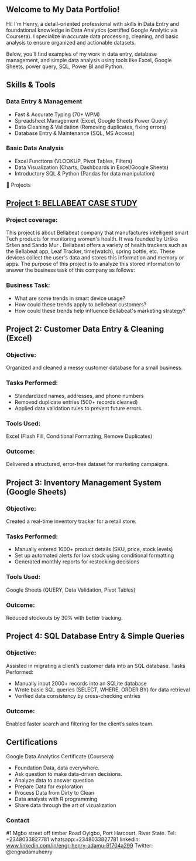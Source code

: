 ## Welcome to My Data Portfolio! 
Hi! I'm Henry, a detail-oriented professional with skills in Data Entry and foundational knowledge in Data Analytics (certified Google Analytic via Coursera). I specialize in accurate data processing, cleaning, and basic analysis to ensure organized and actionable datasets.

Below, you'll find examples of my work in data entry, database management, and simple data analysis using tools like Excel, Google Sheets, power query, SQL, Power BI and Python.

## Skills & Tools
### Data Entry & Management
* Fast & Accurate Typing (70+ WPM) 
* Spreadsheet Management (Excel, Google Sheets Power Query) 
* Data Cleaning & Validation (Removing duplicates, fixing errors) 
* Database Entry & Maintenance (SQL, MS Access)

### Basic Data Analysis 
* Excel Functions (VLOOKUP, Pivot Tables, Filters) 
* Data Visualization (Charts, Dashboards in Excel/Google Sheets) 
* Introductory SQL & Python (Pandas for data manipulation)

📂 Projects

## [Project 1: BELLABEAT CASE STUDY](https://github.com/adamuhenry/Bellabeat-capstone-project)
###  Project coverage:
This project is about Bellabeat company that manufactures intelligent smart Tech products for monitoring women's health. It was founded by Urška Sršen and Sando Mur . 
Bellabeat offers a variety  of health trackers such as the Bellabeat app, Leaf Tracker, time(watch), spring bottle, etc. 
These devices collect the user's data and stores this information and memory or apps. 
The purpose of this project is to analyze this stored information to answer the business task of this company as follows:

### Business Task:
  * What are some trends in smart device usage?
  * How could these trends apply to bellebeat customers?
  * How could these trends help influence Bellabeat's marketing strategy?

## Project 2: Customer Data Entry & Cleaning (Excel)
### Objective: 
Organized and cleaned a messy customer database for a small business. 
### Tasks Performed:
* Standardized names, addresses, and phone numbers
* Removed duplicate entries (500+ records cleaned)
* Applied data validation rules to prevent future errors.
  
### Tools Used: 
Excel (Flash Fill, Conditional Formatting, Remove Duplicates)
### Outcome: 
Delivered a structured, error-free dataset for marketing campaigns.

## Project 3: Inventory Management System (Google Sheets) 
### Objective: 
Created a real-time inventory tracker for a retail store. 
### Tasks Performed:
* Manually entered 1000+ product details (SKU, price, stock levels)
* Set up automated alerts for low stock using conditional formatting
* Generated monthly reports for restocking decisions
### Tools Used: 
Google Sheets (QUERY, Data Validation, Pivot Tables) 
### Outcome: 
Reduced stockouts by 30% with better tracking.

## Project 4: SQL Database Entry & Simple Queries
### Objective: 
Assisted in migrating a client’s customer data into an SQL database. 
Tasks Performed:
* Manually input 2000+ records into an SQLite database
* Wrote basic SQL queries (SELECT, WHERE, ORDER BY) for data retrieval
* Verified data consistency by cross-checking entries
### Outcome: 
Enabled faster search and filtering for the client’s sales team.

## Certifications 
Google Data Analytics Certificate (Coursera)
* Foundation Data, data everywhere.
* Ask question to make data-driven decisions.
* Analyze data to answer question
* Prepare Data for exploration
* Process Data from Dirty to Clean
* Data analysis with R programming
* Share data through the art of vizualization


### Contact
 #1 Mgbo street off timber Road Oyigbo, Port Harcourt.
 River State.
 Tel: +2348033827781
whatsapp:+2348033827781
linkedin: www.linkedin.com/in/engr-henry-adamu-91704a299
Twitter: @engradamuhenry
